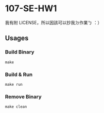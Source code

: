 # 107-SE-HW1

我有附 LICENSE，所以因該可以抄我ㄉ作業ㄅ ：）

## Usages

### Build Binary
```
make
```

### Build & Run
```
make run
```

### Remove Binary
```
make clean
```
